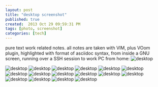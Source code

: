 ```yaml
---
layout: post
title: "desktop screenshot"
published: true
created:  2013 Oct 29 09:59:31 PM
tags: [photo, screenshot]
categories: [tech]
---
```


<!--
![desktop](/images/screen-capture/desktop 1_152.png)
-->
pure text work related notes.  all notes are taken with VIM, plus VOom
plugin, highlighted with format of asciidoc syntax, from inside a GNU screen,
running over a SSH session to work PC from home: 
![desktop](/images/screen-capture/screen-capture-20131024232356.png)

![desktop](/images/screen-capture/Selection_016.png)
![desktop](/images/screen-capture/Selection_038.png)
![desktop](/images/screen-capture/Selection_051.png)
![desktop](/images/screen-capture/Selection_059.png)
![desktop](/images/screen-capture/Selection_075.png)
![desktop](/images/screen-capture/Selection_077.png)
![desktop](/images/screen-capture/Selection_087.png)
![desktop](/images/screen-capture/Selection_119.png)
![desktop](/images/screen-capture/Selection_168.png)
![desktop](/images/screen-capture/Selection_233.png)
![desktop](/images/screen-capture/Selection_239.png)
![desktop](/images/screen-capture/Selection_240.png)
![desktop](/images/screen-capture/Selection_244.png)
![desktop](/images/screen-capture/Selection_245.png)
![desktop](/images/screen-capture/Selection_247.png)
![desktop](/images/screen-capture/Selection_257.png)
